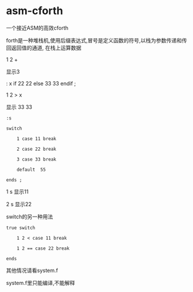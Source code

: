 # asm-cforth
一个接近ASM的高效cforth

forth是一种堆栈机,使用后缀表达式,冒号是定义函数的符号,以栈为参数传递和传回返回值的通道, 在栈上运算数据

1 2 +

显示3

: x	if 22 22 else 33 33 endif ;

1 2 > x

显示 33 33

	:s

	switch 

		1 case 11 break 
	
		2 case 22 break
	
		3 case 33 break 
	
		default  55 
	
	ends ;

1 s 显示11

2 s 显示22

switch的另一种用法


	true switch

		1 2 < case 11 break
  
		1 2 == case 22 break
  
	ends


其他情况请看system.f

system.f里只能编译,不能解释

